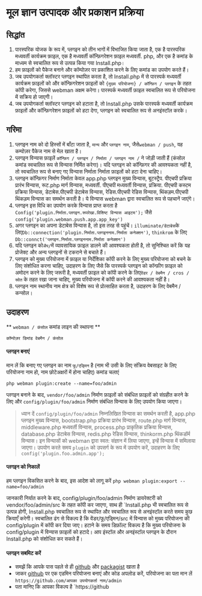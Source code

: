 # मूल ज्ञान उत्पादक और प्रकाशन प्रक्रिया

## सिद्धांत
1. पारस्परिक योजक के रूप में, प्लगइन को तीन भागों में विभाजित किया जाता है, एक है पारस्परिक मध्यवर्ती कार्यक्रम फ़ाइल, एक है मध्यवर्ती कॉन्फ़िगरेशन फ़ाइल मध्यवर्ती. php, और एक है कमांड के माध्यम से स्वचालित रूप से उत्पन्न किया गया Install.php।
2. हम फ़ाइलों को पैकेज बनाने और कॉम्पोज़र पर प्रकाशित करने के लिए कमांड का उपयोग करते हैं।
3. जब उपयोगकर्ता क्लॉस्टर प्लगइन स्थापित करता है, तो Install.php में से पारस्पर्क मध्यवर्ती कार्यक्रम फ़ाइलों को और कॉन्फ़िगरेशन फ़ाइलों को `{मुख्य परियोजना} / कॉन्फ़िग / प्लगइन` के तहत कॉपी करेगा, जिससे webman अक्षम करेगा। पारस्पर्क मध्यवर्ती फ़ाइल स्वचालित रूप से परियोजना में सक्रिय हो जाएगी।
4. जब उपयोगकर्ता क्लॉस्टर प्लगइन को हटाता है, तो Install.php उसके पारस्पर्क मध्यवर्ती कार्यक्रम फ़ाइलों और कॉन्फ़िगरेशन फ़ाइलों को हटा देगा, प्लगइन को स्वचालित रूप से अनइंस्टॉल करके।

## गरिमा
1. प्लगइन नाम को दो हिस्सों में बाँटा जाता है, `मान्य` और `प्लगइन नाम`, जैसे`webman / push`, यह कम्पोज़र पैकेज नाम से मेल खाता है।
2. प्लगइन विन्यास फ़ाइलें `कॉन्फ़िग / प्लगइन / निर्माता / प्लगइन नाम /` ने जोड़ी जाती हैं (कंसोल कमांड स्वचालित रूप से विन्यास निर्मित करेगा)। यदि प्लगइन को कॉन्फ़िगर की आवश्यकता नहीं है, तो स्वचालित रूप से बनाए गए विन्यास निर्माता निर्माता फ़ाइलों को हटा देना चाहिए।
3. प्लगइन कॉन्फ़िगर निर्माण निर्माता केवल app.php प्लगइन मुख्य विन्यास, बूटस्ट्रैप. पीएचपी प्रक्रिया प्रारंभ विन्यास, रूट.php मार्ग विन्यास, मध्यवर्ती. पीएचपी मध्यवर्ती विन्यास, प्रक्रिया. पीएचपी कस्टम प्रक्रिया विन्यास, डेटाबेस.पीएचपी डेटाबेस विन्यास, रेडिस.पीएचपी रेडिस विन्यास, थिंकड़म.पीएचपी थिंकड़म विन्यास का समर्थन करती है। ये विन्यास webman द्वारा स्वचालित रूप से पहचानें जाएंगे।
4. प्लगइन इस विधि का उपयोग करके विन्यास प्राप्त करता है `Config('plugin.निर्माता.प्लगइन.रूपरेखा.विशिष्ट विन्यास आइटम');` जैसे `config('plugin.webman.push.app.app_key')`
5. अगर प्लगइन का अपना डेटाबेस विन्यास है, तो इस तरह से पहुंचें। `illuminate/डेटाबेस`के लिए`Db::connection('plugin.निर्माता.प्लगइननाम.निर्माता कनेक्शन')`, `thinkrom` के लिए `Db::connct('प्लगइन.निर्माता.प्लगइननाम.निर्माता कनेक्शन')`
6. यदि प्लगइन को`अैप/`में व्यावसायिक फ़ाइल डालने की आवश्यकता होती है, तो सुनिश्चित करें कि यह प्रोजेक्ट और अन्य प्लगइनों से टकराने से बचाते हैं।
7. प्लगइन को मुख्य परियोजना में फ़ाइल या निर्देशिका कॉपी करने के लिए मुख्य परियोजना को बचने के लिए संशोधित करना चाहिए, उदाहरण के लिए जैसे कि पारस्पर्क प्लगइन को कॉन्फ़ीग फ़ाइल को अमोदन करने के लिए जरूरी है, मध्यवर्ती फ़ाइल को कॉपी करने के लिए`वेंडर / वेबमैन / cros / स्रोत` के तहत रखा जाना चाहिए, मुख्य परियोजना में कॉपी करने की आवश्यकता नहीं है।
8. प्लगइन नाम स्थानीय नाम क्षेत्र को विशेष रूप से प्रोत्साहित करता है, उदाहरण के लिए वेबमैन / कन्सोल।

## उदाहरण

** `webman / कंसोल` कमांड लाइन की स्थापना **

```
कॉम्पोज़र डिमांड वेबमैन / कंसोल
```

#### प्लगइन बनाएं
मान लें कि बनाए गए प्लगइन का नाम `फू/एड्मिन` है (नाम भी उसी के लिए संक्रिय वेबसाइट के लिए परियोजना नाम हो, नाम छोटेअक्षरों में होना चाहिए) 
कमांड चलाएं
```
php webman plugin:create --name=foo/admin
```
प्लगइन बनाने के बाद, `vendor/foo/admin` निर्माण फ़ाइलों को संबंधित फ़ाइलों को संग्रहीत करने के लिए और `config/plugin/foo/admin` निर्माण संबंधित विन्यास के लिए उपयोग किया जाएगा।

> ध्यान दें
> `config/plugin/foo/admin`  निम्नलिखित विन्यास का समर्थन करती है, app.php प्लगइन मुख्य विन्यास, bootstrap.php प्रक्रिया प्रारंभ विन्यास, route.php मार्ग विन्यास, middleware.php मध्यवर्ती विन्यास, process.php प्राकृतिक प्रक्रिया विन्यास, database.php डेटाबेस विन्यास, redis.php रेडिस विन्यास, thinkorm.php थिंकडॉर्म विन्यास। इन विन्यासों को webman द्वारा स्वत: संज्ञान में लिया जाएगा, इन्हें विन्यास में समिलाया जाएगा।
उपयोग करते समय `plugin` को उपसर्ग के रूप में उपयोग करें, उदाहरण के लिए `config('plugin.foo.admin.app');` 


#### प्लगइन को निकालें
हम प्लगइन विकसित करने के बाद, इस आदेश को लागू करें
`php webman plugin:export --name=foo/admin`

जानकारी
निर्यात करने के बाद, config/plugin/foo/admin निर्माण  डायरेक्टरी को vendor/foo/admin/src के तहत कॉपी कर जाएगा, 
साथ ही `Install.php भी स्वचालित रूप से उत्पन्न होगी, Install.php स्वचालित रूप से स्थापित और स्वचालित रूप से अनइंस्टॉल करते समय कुछ क्रियाएँ करेगी।
स्वचालित ढंग से विकल्प है कि वेंडर/फू/एड्मिन/src में विन्यास को मुख्य परियोजना की config/plugin में कॉपी कर दिया जाए।
हटाने के समय डिफ़ॉल्ट विकल्प है कि मुख्य परियोजना के config/plugin में विन्यास फ़ाइलों को हटादे।
आप इंस्टॉल और अनइंस्टॉल प्लगइन के दौरान Install.php को संशोधित कर सकते हैं।

#### प्लगइन सबमिट करें
* समझें कि आपके पास पहले से ही [github](https://github.com) और [packagist](https://packagist.org) खाता है
* जाकर [github](https://github.com) पर एक एडमिन परियोजना बनाएं और कोड अपलोड करें, परियोजना का पता मान लें `https://github.com/आपका उपयोगकर्ता नाम/admin`
* पता मानिए कि आपका विकल्प है `https://github
